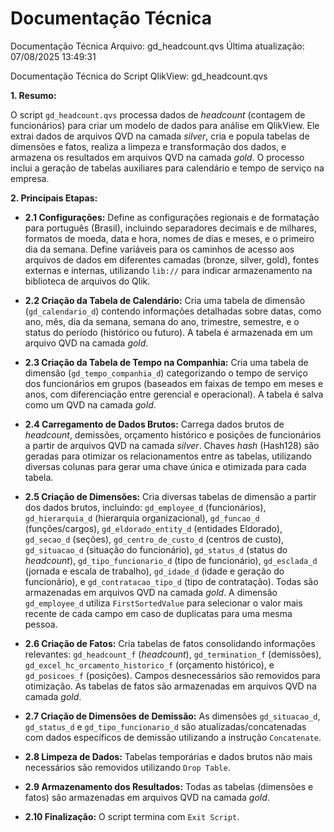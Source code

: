 # Documentação Técnica

Documentação Técnica
Arquivo: gd_headcount.qvs
Última atualização: 07/08/2025 13:49:31

Documentação Técnica do Script QlikView: gd_headcount.qvs

**1. Resumo:**

O script `gd_headcount.qvs` processa dados de *headcount* (contagem de funcionários) para criar um modelo de dados para análise em QlikView.  Ele extrai dados de arquivos QVD na camada *silver*, cria e popula tabelas de dimensões e fatos, realiza a limpeza e transformação dos dados, e armazena os resultados em arquivos QVD na camada *gold*. O processo inclui a geração de tabelas auxiliares para calendário e tempo de serviço na empresa.


**2. Principais Etapas:**

* **2.1 Configurações:** Define as configurações regionais e de formatação para português (Brasil), incluindo separadores decimais e de milhares, formatos de moeda, data e hora, nomes de dias e meses, e o primeiro dia da semana. Define variáveis para os caminhos de acesso aos arquivos de dados em diferentes camadas (bronze, silver, gold), fontes externas e internas, utilizando `lib://` para indicar armazenamento na biblioteca de arquivos do Qlik.

* **2.2 Criação da Tabela de Calendário:**  Cria uma tabela de dimensão (`gd_calendario_d`) contendo informações detalhadas sobre datas, como ano, mês, dia da semana, semana do ano, trimestre, semestre, e o status do período (histórico ou futuro).  A tabela é armazenada em um arquivo QVD na camada *gold*.

* **2.3 Criação da Tabela de Tempo na Companhia:** Cria uma tabela de dimensão (`gd_tempo_companhia_d`) categorizando o tempo de serviço dos funcionários em grupos (baseados em faixas de tempo em meses e anos, com diferenciação entre gerencial e operacional). A tabela é salva como um QVD na camada *gold*.

* **2.4 Carregamento de Dados Brutos:** Carrega dados brutos de *headcount*, demissões, orçamento histórico e posições de funcionários a partir de arquivos QVD na camada *silver*. Chaves *hash* (Hash128) são geradas para otimizar os relacionamentos entre as tabelas, utilizando diversas colunas para gerar uma chave única e otimizada para cada tabela.

* **2.5 Criação de Dimensões:** Cria diversas tabelas de dimensão a partir dos dados brutos, incluindo: `gd_employee_d` (funcionários), `gd_hierarquia_d` (hierarquia organizacional), `gd_funcao_d` (funções/cargos), `gd_eldorado_entity_d` (entidades Eldorado), `gd_secao_d` (seções), `gd_centro_de_custo_d` (centros de custo), `gd_situacao_d` (situação do funcionário), `gd_status_d` (status do *headcount*), `gd_tipo_funcionario_d` (tipo de funcionário), `gd_esclada_d` (jornada e escala de trabalho), `gd_idade_d` (idade e geração do funcionário), e `gd_contratacao_tipo_d` (tipo de contratação). Todas são armazenadas em arquivos QVD na camada *gold*. A dimensão `gd_employee_d` utiliza `FirstSortedValue` para selecionar o valor mais recente de cada campo em caso de duplicatas para uma mesma pessoa.

* **2.6 Criação de Fatos:** Cria tabelas de fatos consolidando informações relevantes: `gd_headcount_f` (*headcount*), `gd_termination_f` (demissões), `gd_excel_hc_orcamento_historico_f` (orçamento histórico), e `gd_posicoes_f` (posições). Campos desnecessários são removidos para otimização. As tabelas de fatos são armazenadas em arquivos QVD na camada *gold*.

* **2.7 Criação de Dimensões de Demissão:** As dimensões `gd_situacao_d`, `gd_status_d` e `gd_tipo_funcionario_d` são atualizadas/concatenadas com dados específicos de demissão utilizando a instrução `Concatenate`.

* **2.8 Limpeza de Dados:** Tabelas temporárias e dados brutos não mais necessários são removidos utilizando `Drop Table`.

* **2.9 Armazenamento dos Resultados:** Todas as tabelas (dimensões e fatos) são armazenadas em arquivos QVD na camada *gold*.

* **2.10 Finalização:** O script termina com `Exit Script`.
